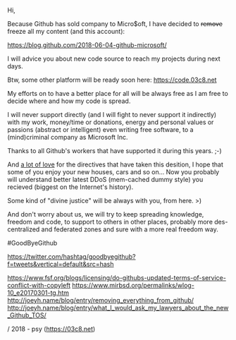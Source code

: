 Hi,

Because Github has sold company to Micro$oft, I have decided to <s>remove</s> freeze all my content (and this account):

https://blog.github.com/2018-06-04-github-microsoft/  

I will advice you about new code source to reach my projects during next days.

Btw, some other platform will be ready soon here: https://code.03c8.net

My efforts on to have a better place for all will be always free as I am free to decide where and how my code is spread. 

I will never support directly (and I will fight to never support it indirectly) with my work, money/time or donations, energy and personal values or passions (abstract or intelligent) even writing free software, to a (mind)criminal company as Microsoft Inc.

Thanks to all Github's workers that have supported it during this years. ;-)

And <u>a lot of love</u> for the directives that have taken this desition, I hope that some of you enjoy your new houses, cars and so on... Now you probably will understand better latest DDoS (mem-cached dummy style) you recieved (biggest on the Internet's history).

Some kind of "divine justice" will be always with you, from here. >)

And don't worry about us, we will try to keep spreading knowledge, freedom and code, to support to others in other places, probably more des-centralized and federated zones and sure with a more real freedom way.

#GoodByeGithub 

https://twitter.com/hashtag/goodbyegithub?f=tweets&vertical=default&src=hash

https://www.fsf.org/blogs/licensing/do-githubs-updated-terms-of-service-conflict-with-copyleft
https://www.mirbsd.org/permalinks/wlog-10_e20170301-tg.htm
http://joeyh.name/blog/entry/removing_everything_from_github/
http://joeyh.name/blog/entry/what_I_would_ask_my_lawyers_about_the_new_Github_TOS/

/ 2018 - psy (https://03c8.net)
